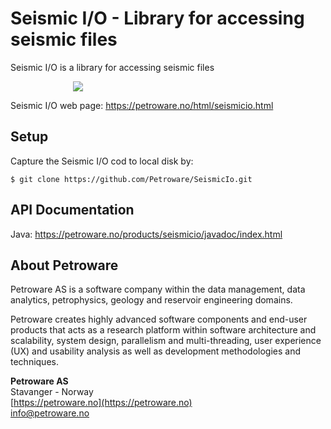 # Seismic I/O - Library for accessing seismic files
Seismic I/O is a library for accessing seismic files

<img hspace="100" src="https://petroware.no/images/SeismicIoBox.250.png">

Seismic I/O web page: https://petroware.no/html/seismicio.html

## Setup

Capture the Seismic I/O cod to local disk by:

```
$ git clone https://github.com/Petroware/SeismicIo.git
```

## API Documentation
Java: https://petroware.no/products/seismicio/javadoc/index.html

## About Petroware

Petroware AS is a software company within the data management, data analytics,
petrophysics, geology and reservoir engineering domains.

Petroware creates highly advanced software components and end-user products that
acts as a research platform within software architecture and scalability, system design,
parallelism and multi-threading, user experience (UX) and usability analysis as well
as development methodologies and techniques.

**Petroware AS**<br>
Stavanger - Norway<br>
[https://petroware.no](https://petroware.no)<br>
info@petroware.no
